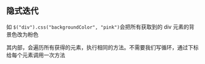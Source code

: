 ## 隐式迭代

如 `$("div").css("backgroundColor", "pink")`会把所有获取到的 div 元素的背景色改为粉色

其内部，会遍历所有获得的元素，执行相同的方法。不需要我们写循环，通过下标给每个元素调用一次方法